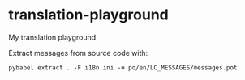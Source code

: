 # translation-playground
My translation playground

Extract messages from source code with:

    pybabel extract . -F i18n.ini -o po/en/LC_MESSAGES/messages.pot
